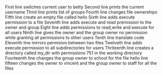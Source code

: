 First line switches current user to betty
Second line prints the current username
Third line prints list of groups
Fourth line changes file ownerships
Fifth line create an empty file called hello
 Sixth line adds execute permission to a file
Seventh line adds execute and read premission to the owner and group
Eight line adds permissions to read,write and execute for all users
Ninth line gives the owner and the group owner no permission while granting all permissions to other users
Tenth line translate code
Eleventh line mirrors permision between two files
Twelveth line adds execute permission to all subdirectories for users
 Thriteenth line creates a directory called my_dir with permissions 751 in the working directory
Fourteenth line changes the group owner to school for the file hello
line fifteen changes the owner to vincent and the group owner to staff for all the files

